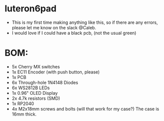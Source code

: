 # luteron6pad
- This is my first time making anything like this, so if there are any errors, please let me know on the slack @Caleb.
- I would love if I could have a black pcb, (not the usual green)


# BOM:
- 5x Cherry MX switches
- 1x EC11 Encoder (with push button, please)
- 1x PCB
- 6x Through-hole 1N4148 Diodes
- 6x WS2812B LEDs
- 1x 0.96" OLED Display
- 2x 4.7k resistors (SMD)
- 1x RP2040
- 4x M2x18mm screws and bolts (will that work for my case?) The case is 16mm thick.
